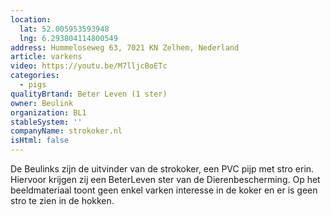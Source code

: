 ```yaml
---
location:
  lat: 52.005953593948
  lng: 6.293804114800549
address: Hummeloseweg 63, 7021 KN Zelhem, Nederland
article: varkens
video: https://youtu.be/M7lljcBoETc
categories:
  - pigs
qualityBrtand: Beter Leven (1 ster)
owner: Beulink
organization: BL1
stableSystem: ''
companyName: strokoker.nl
isHtml: false
---
```

De Beulinks zijn de uitvinder van de strokoker, een PVC pijp met stro erin. Hiervoor krijgen zij een BeterLeven ster van de Dierenbescherming. Op het beeldmateriaal toont geen enkel varken interesse in de koker en er is geen stro te zien in de hokken.
